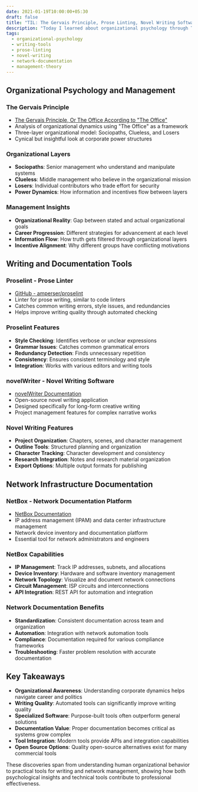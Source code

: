 ```yaml
---
date: 2021-01-19T10:00:00+05:30
draft: false
title: "TIL: The Gervais Principle, Prose Linting, Novel Writing Software, and Network Documentation"
description: "Today I learned about organizational psychology through The Gervais Principle, discovered a prose linter called Proselint, explored novel writing software, and found NetBox for network documentation."
tags:
  - organizational-psychology
  - writing-tools
  - prose-linting
  - novel-writing
  - network-documentation
  - management-theory
---
```


## Organizational Psychology and Management

### The Gervais Principle
- [The Gervais Principle, Or The Office According to "The Office"](https://www.ribbonfarm.com/2009/10/07/the-gervais-principle-or-the-office-according-to-the-office/)
- Analysis of organizational dynamics using "The Office" as a framework
- Three-layer organizational model: Sociopaths, Clueless, and Losers
- Cynical but insightful look at corporate power structures

### Organizational Layers
- **Sociopaths**: Senior management who understand and manipulate systems
- **Clueless**: Middle management who believe in the organizational mission
- **Losers**: Individual contributors who trade effort for security
- **Power Dynamics**: How information and incentives flow between layers

### Management Insights
- **Organizational Reality**: Gap between stated and actual organizational goals
- **Career Progression**: Different strategies for advancement at each level
- **Information Flow**: How truth gets filtered through organizational layers
- **Incentive Alignment**: Why different groups have conflicting motivations

## Writing and Documentation Tools

### Proselint - Prose Linter
- [GitHub - amperser/proselint](https://github.com/amperser/proselint)
- Linter for prose writing, similar to code linters
- Catches common writing errors, style issues, and redundancies
- Helps improve writing quality through automated checking

### Proselint Features
- **Style Checking**: Identifies verbose or unclear expressions
- **Grammar Issues**: Catches common grammatical errors
- **Redundancy Detection**: Finds unnecessary repetition
- **Consistency**: Ensures consistent terminology and style
- **Integration**: Works with various editors and writing tools

### novelWriter - Novel Writing Software
- [novelWriter Documentation](https://novelwriter.readthedocs.io/en/stable/int_introduction.html)
- Open-source novel writing application
- Designed specifically for long-form creative writing
- Project management features for complex narrative works

### Novel Writing Features
- **Project Organization**: Chapters, scenes, and character management
- **Outline Tools**: Structured planning and organization
- **Character Tracking**: Character development and consistency
- **Research Integration**: Notes and research material organization
- **Export Options**: Multiple output formats for publishing

## Network Infrastructure Documentation

### NetBox - Network Documentation Platform
- [NetBox Documentation](https://netbox.readthedocs.io/)
- IP address management (IPAM) and data center infrastructure management
- Network device inventory and documentation platform
- Essential tool for network administrators and engineers

### NetBox Capabilities
- **IP Management**: Track IP addresses, subnets, and allocations
- **Device Inventory**: Hardware and software inventory management
- **Network Topology**: Visualize and document network connections
- **Circuit Management**: ISP circuits and interconnections
- **API Integration**: REST API for automation and integration

### Network Documentation Benefits
- **Standardization**: Consistent documentation across team and organization
- **Automation**: Integration with network automation tools
- **Compliance**: Documentation required for various compliance frameworks
- **Troubleshooting**: Faster problem resolution with accurate documentation

## Key Takeaways

- **Organizational Awareness**: Understanding corporate dynamics helps navigate career and politics
- **Writing Quality**: Automated tools can significantly improve writing quality
- **Specialized Software**: Purpose-built tools often outperform general solutions
- **Documentation Value**: Proper documentation becomes critical as systems grow complex
- **Tool Integration**: Modern tools provide APIs and integration capabilities
- **Open Source Options**: Quality open-source alternatives exist for many commercial tools

These discoveries span from understanding human organizational behavior to practical tools for writing and network management, showing how both psychological insights and technical tools contribute to professional effectiveness.